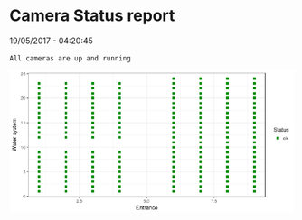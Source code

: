 Camera Status report
================
19/05/2017 - 04:20:45

    All cameras are up and running

![](camreport_files/figure-markdown_github/unnamed-chunk-2-1.png)

